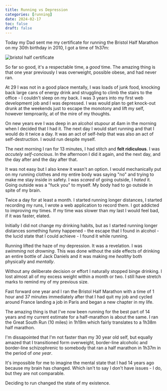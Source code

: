 ```yaml
--- 
title: Running vs Depression
categories: [running]
date: 2024-02-17
toc: false
draft: false
---
```

Today my Dad sent me my certificate for running the Bristol Half Marathon on
my 30th birthday in 2010, I got a time of 1h37m:

![bristol half certificate](/images/2024-02-17/bristol.jpg)

So far so good, it's a respectable time, a _good_ time. The amazing thing is
that one year previously I was overweight, possible obese, and had never ran.

At 29 I was not in a good place mentally, I was loads of junk food, knocking
back large cans of energy drink and struggling to climb the stairs to the
office - I couldn't sleep on my back. I was 3 years into my first web
development job and I was depressed. I was would plan to get knock-out drunk
at the weekends just to escape the monotony and lift my self, however
temproarily, at of the mire of my thoughts.

On new years eve I was deep in an alcohol stupour at 4am in the morning when I
decided that I had it. The next day I would start running and that I would do
it twice a day. It was an act of self-help that was also an act of
self-destruction. I would run despite myself.

The next morning I ran for 13 minutes, I had stitch and **felt ridiculous**. I
was _accutely self-concious_. In the afternoon I did it again, and the next
day, and the day after and the day after that.

It was not easy but I also knew it wasn't an option. I would mechanically put
on my running clothes and my entire body was saying "no" and trying to make me
stay inside in safety. I was _scared_ of going outside, I _hated_ it. Going
outside was a "fuck you" to myself. My body had to go outside in spite of my
brain.

Twice a day for at least a month. I started running longer distances, I
started recording my runs, I wrote a web application to record them. I got
addicted to improving my times. If my time was slower than my last I would
feel bad, if it was faster, elated.

Initially I did not change my drinking habits, but as I started running longer
distances something funny happened - the escape that I found in alcohol - the
lucid state that I could achieve - I found it while running. 

Running lifted the haze of my depression. It was a revelation. I was
_swimming_ not _drowning_. This was done without the side effects of drinking
an entire bottle of Jack Daniels and it was making me _healthy_ both
physically and _mentally_.

Without any deliberate decision or effort I naturally stopped binge drinking.
I lost almost all of my excess weight within a month or two. I still have
stretch marks to remind my of my previous size.

Fast forward one year and I ran the Bristol Half Marathon with a time of 1
hour and 37 minutes immediately after that I had quit my job and cycled around
France landing a job in Paris and began a new chapter in my life.

The amazing thing is that I've now been running for the best part of 14 years
and my current estimate for a half-marathon is about the same. I ran the Great
South Run (10 miles) in 1h19m which fairly translates to a 1h38m half marathon.

I'm dissapointed that I'm not faster than my 30 year old self, but equally
amazed that I transitioned form overweight, border-line alcoholic and
border-line schizophrenic to somebody that ran a half marathon in 1h37m in the
period of _one year_.

It's impossible for me to imagine the mental state that I had 14 years ago
because my brain has changed. Which isn't to say I don't have issues - I do,
but they are not comparable.

Deciding to run changed the state of my existence.
